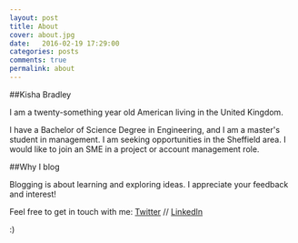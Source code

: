 ```yaml
---
layout: post
title: About
cover: about.jpg
date:   2016-02-19 17:29:00
categories: posts
comments: true
permalink: about
---
```


##Kisha Bradley

I am a twenty-something year old American living in the United Kingdom. 

I have a Bachelor of Science Degree in Engineering, and I am a master's student in management. I am seeking opportunities in the Sheffield area. I would like to join an SME in a project or account management role.

##Why I blog

Blogging is about learning and exploring ideas. I appreciate your feedback and interest!

Feel free to get in touch with me: [Twitter](https://twitter.com/kisha_bradley) // [LinkedIn](https://uk.linkedin.com/in/lekishabradley)

:)
